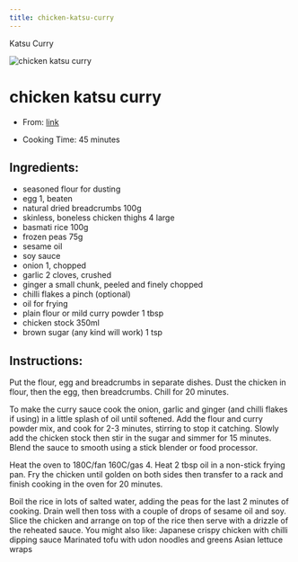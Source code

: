 ```yaml
---
title: chicken-katsu-curry
---
```


Katsu Curry

![chicken katsu
curry](https://images.immediate.co.uk/production/volatile/sites/2/2015/01/2980.jpg?quality=45&resize=768,574)

# chicken katsu curry

- From:
  [link](https://www.olivemagazine.com/recipes/meat-and-poultry/chicken-katsu-curry/.md)

- Cooking Time: 45 minutes

## Ingredients:

- seasoned flour for dusting
- egg 1, beaten
- natural dried breadcrumbs 100g
- skinless, boneless chicken thighs 4 large
- basmati rice 100g
- frozen peas 75g
- sesame oil
- soy sauce
- onion 1, chopped
- garlic 2 cloves, crushed
- ginger a small chunk, peeled and finely chopped
- chilli flakes a pinch (optional)
- oil for frying
- plain flour or mild curry powder 1 tbsp
- chicken stock 350ml
- brown sugar (any kind will work) 1 tsp

## Instructions:

Put the flour, egg and breadcrumbs in separate dishes. Dust the chicken
in flour, then the egg, then breadcrumbs. Chill for 20 minutes.

To make the curry sauce cook the onion, garlic and ginger (and chilli
flakes if using) in a little splash of oil until softened. Add the flour
and curry powder mix, and cook for 2-3 minutes, stirring to stop it
catching. Slowly add the chicken stock then stir in the sugar and simmer
for 15 minutes. Blend the sauce to smooth using a stick blender or food
processor.

Heat the oven to 180C/fan 160C/gas 4. Heat 2 tbsp oil in a non-stick
frying pan. Fry the chicken until golden on both sides then transfer to
a rack and finish cooking in the oven for 20 minutes.

Boil the rice in lots of salted water, adding the peas for the last 2
minutes of cooking. Drain well then toss with a couple of drops of
sesame oil and soy. Slice the chicken and arrange on top of the rice
then serve with a drizzle of the reheated sauce. You might also like:
Japanese crispy chicken with chilli dipping sauce Marinated tofu with
udon noodles and greens Asian lettuce wraps
